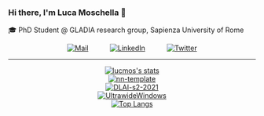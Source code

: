 ### Hi there, I'm Luca Moschella 🧗

🎓 PhD Student @ GLADIA research group, Sapienza University of Rome


<p align="center">
<a href="mailto:luca.moschella94@gmail.com"><img alt="Mail" src="https://img.shields.io/badge/Mail-white?logo=gmail&style=for-the-badge" hspace="20"></a>   
<a href="https://www.linkedin.com/in/lucamoschella/"><img alt="LinkedIn" src="https://img.shields.io/badge/LinkedIn-blue?logo=linkedin&style=for-the-badge" hspace="20"></a>     
<a href="https://twitter.com/moschella_luca"><img alt="Twitter" src="https://img.shields.io/badge/Twitter-white?logo=twitter&style=for-the-badge" hspace="20"></a>
</p>

---

<p align="center">
    <a href="https://github.com/anuraghazra/github-readme-stats"><img alt="lucmos's stats" src="https://github-readme-stats.vercel.app/api?username=lucmos&show_icons=true&count_private=true&include_all_commits=true&theme=react"></a><br>
    <a href="https://github.com/lucmos/nn-template"><img alt="nn-template" src="https://github-readme-stats.vercel.app/api/pin/?username=lucmos&repo=nn-template&theme=react"></a><br>
        <a href="https://github.com/erodola/DLAI-s2-2021"><img alt="DLAI-s2-2021" src="https://github-readme-stats.vercel.app/api/pin/?username=erodola&repo=DLAI-s2-2021&theme=react"></a><br>
    <a href="https://github.com/lucmos/UltrawideWindows"><img alt="UltrawideWindows" src="https://github-readme-stats.vercel.app/api/pin/?username=lucmos&repo=UltraWideWindows&theme=react"></a><br>
    <a href="https://github.com/anuraghazra/github-readme-stats"><img alt="Top Langs" src="https://github-readme-stats.vercel.app/api/top-langs/?username=lucmos&exclude_repo=DLAI-s2-2020-tutorials&theme=react"></a><br>
</p>


<!--
**lucmos/lucmos** is a ✨ _special_ ✨ repository because its `README.md` (this file) appears on your GitHub profile.

Here are some ideas to get you started:

- 🔭 I’m currently working on ...
- 🌱 I’m currently learning ...
- 👯 I’m looking to collaborate on ...
- 🤔 I’m looking for help with ...
- 💬 Ask me about ...
- 📫 How to reach me: ...
- 😄 Pronouns: ...
- ⚡ Fun fact: ...
-->
